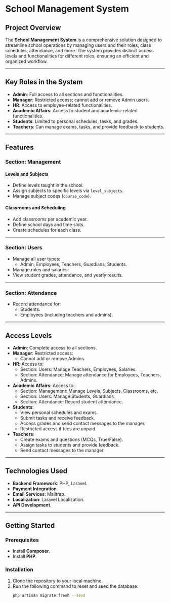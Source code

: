 # School Management System

## Project Overview

The **School Management System** is a comprehensive solution designed to streamline school operations by managing users and their roles, class schedules, attendance, and more. The system provides distinct access levels and functionalities for different roles, ensuring an efficient and organized workflow.

---

## Key Roles in the System

- **Admin**: Full access to all sections and functionalities.
- **Manager**: Restricted access; cannot add or remove Admin users.
- **HR**: Access to employee-related functionalities.
- **Academic Affairs**: Access to student and academic-related functionalities.
- **Students**: Limited to personal schedules, tasks, and grades.
- **Teachers**: Can manage exams, tasks, and provide feedback to students.

---

## Features

### **Section: Management**

#### Levels and Subjects
- Define levels taught in the school.
- Assign subjects to specific levels via `level_subjects`.
- Manage subject codes (`course_code`).

#### Classrooms and Scheduling
- Add classrooms per academic year.
- Define school days and time slots.
- Create schedules for each class.

---

### **Section: Users**
- Manage all user types:
  - Admin, Employees, Teachers, Guardians, Students.
- Manage roles and salaries.
- View student grades, attendance, and yearly results.

---

### **Section: Attendance**
- Record attendance for:
  - Students.
  - Employees (including teachers and admins).

---

## Access Levels

- **Admin**: Complete access to all sections.
- **Manager**: Restricted access:
  - Cannot add or remove Admins.
- **HR**: Access to:
  - Section: Users: Manage Teachers, Employees, Salaries.
  - Section: Attendance: Manage attendance for Employees, Teachers, Admins.
- **Academic Affairs**: Access to:
  - Section: Management: Manage Levels, Subjects, Classrooms, etc.
  - Section: Users: Manage Students, Guardians.
  - Section: Attendance: Record student attendance.
- **Students**:
  - View personal schedules and exams.
  - Submit tasks and receive feedback.
  - Access grades and send contact messages to the manager.
  - Restricted access if fees are unpaid.
- **Teachers**:
  - Create exams and questions (MCQs, True/False).
  - Assign tasks to students and provide feedback.
  - Send contact messages to the manager.

---

## Technologies Used

- **Backend Framework**: PHP, Laravel.
- **Payment Integration**.
- **Email Services**: Mailtrap.
- **Localization**: Laravel Localization.
- **API Development**.

---

## Getting Started

### Prerequisites
- Install **Composer**.
- Install **PHP**.

### Installation
1. Clone the repository to your local machine.
2. Run the following command to reset and seed the database:
   ```bash
   php artisan migrate:fresh --seed

